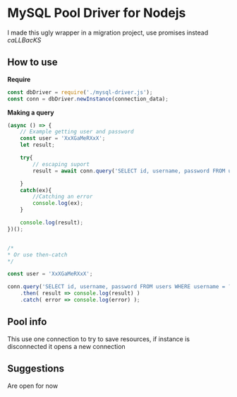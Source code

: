 # MySQL Pool Driver for Nodejs

I made this ugly wrapper in a migration project, use promises instead *caLLBacKS*

## How to use

**Require**

```javascript
const dbDriver = require('./mysql-driver.js');
const conn = dbDriver.newInstance(connection_data);
```

**Making a query**

```javascript
(async () => {
    // Example getting user and password
    const user = 'XxXGaMeRXxX';
    let result;

    try{
        // escaping suport
        result = await conn.query('SELECT id, username, password FROM users WHERE username = ?', [user]);       

    }
    catch(ex){
        //Catching an error
        console.log(ex);
    }

    console.log(result);
})();


/* 
* Or use then-catch
*/

const user = 'XxXGaMeRXxX';

conn.query('SELECT id, username, password FROM users WHERE username = ?', [user])
    .then( result => console.log(result) )
    .catch( error => console.log(error) );

```

## Pool info

This use one connection to try to save resources, if instance is disconnected it opens a new connection

## Suggestions 

Are open for now